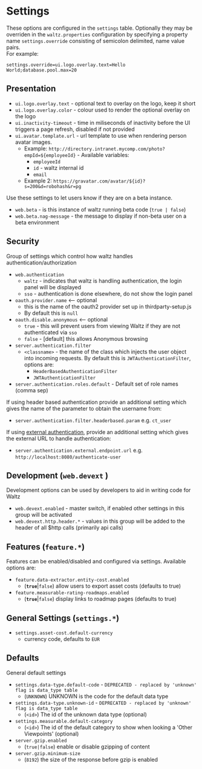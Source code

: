 # Settings

These options are configured in the `settings` table.  Optionally they may
be overriden in the `waltz.properties` configuration by specifying a property 
name `settings.override` consisting of semicolon delimited, name value pairs.  
For example:

```
settings.override=ui.logo.overlay.text=Hello World;database.pool.max=20
```

## Presentation

* ```ui.logo.overlay.text``` - optional text to overlay on the logo, keep it short
* ```ui.logo.overlay.color``` - colour used to render the optional overlay on the logo
* ```ui.inactivity-timeout``` - time in miliseconds of inactivity before the UI triggers a page refresh, disabled if not provided
* ```ui.avatar.template.url``` - url template to use when rendering person avatar images. 
  * Example: `http://directory.intranet.mycomp.com/photo?empId=${employeeId}` - Available variables:
    * `employeeId` 
    * `id` - waltz internal id
    * `email`
  * Example 2: `https://gravatar.com/avatar/${id}?s=200&d=robohash&r=pg`

Use these settings to let users know if they are on a beta instance. 

* ```web.beta``` - is this instance of waltz running beta code (```true | false```)
* ```web.beta.nag-message``` - the message to display if non-beta user on a beta environment



## Security

Group of settings which control how waltz handles authentication/authorization

* ```web.authentication```
  * ```waltz``` - indicates that waltz is handling authentication, the login panel will be displayed
  * ```sso``` - authentication is done elsewhere, do not show the login panel
* ```oauth.provider.name``` <-- optional
  * this is the name of the oauth2 provider set up in thirdparty-setup.js
  * By default this is `null`
* ```oauth.disable.anonymous``` <-- optional
  * ```true``` - this will prevent users from viewing Waltz if they are not authenticated via ```sso```
  * ```false``` - [default] this allows Anonymous browsing
* ```server.authentication.filter```
  * ```<classname>``` - the name of the class which injects the user object into incoming requests.
    By default this is ```JWTAuthenticationFilter```, options are:
    * ```HeaderBasedAuthenticationFilter```
    * ```JWTAuthenticationFilter```
* ```server.authentication.roles.default``` - Default set of role names (comma sep)

If using header based authentication provide an additional setting which gives the name of the parameter to obtain the username from:

* `server.authentication.filter.headerbased.param`  e.g. `ct_user`

If using [external authentication](../../integration/external-authentication/external-authentication.md), provide an additional setting which gives the external URL to handle authentication:

* `server.authentication.external.endpoint.url`  e.g. `http://localhost:8080/authenticate-user`

## Development (```web.devext``` )

Development options can be used by developers to aid in writing code for Waltz

* ```web.devext.enabled``` - master switch, if enabled other settings in this group will be activated
* ```web.devext.http.header.*``` - values in this group will be added to the header of
    all $http calls (primarily api calls)


## Features (```feature.*```)

Features can be enabled/disabled and configured via settings.  Available options are:

* ```feature.data-extractor.entity-cost.enabled```
    * (**`true`**|`false`) allow users to export asset costs (defaults to true)
* ```feature.measurable-rating-roadmaps.enabled```
    * (**`true`**|`false`) display links to roadmap pages (defaults to true)
   


## General Settings (```settings.*```)

* ```settings.asset-cost.default-currency```
    * currency code, defaults to `EUR`

## Defaults

General default settings

* ```settings.data-type.default-code``` - `DEPRECATED - replaced by 'unknown' flag is data_type table`
    * (```UNKNOWN```) UNKNOWN is the code for the default data type
* ```settings.data-type.unknown-id``` - `DEPRECATED - replaced by 'unknown' flag is data_type table`
    * (```<id>```) The id of the unknown data type (optional) 
* ```settings.measurable.default-category```
    * (```<id>```) The id of the default category to show when looking a 'Other Viewpoints'  (optional)
* ```server.gzip.enabled```
    * (```true|false```) enable or disable gzipping of content
* ```server.gzip.minimum-size```
    * (```8192```) the size of the response before gzip is enabled

